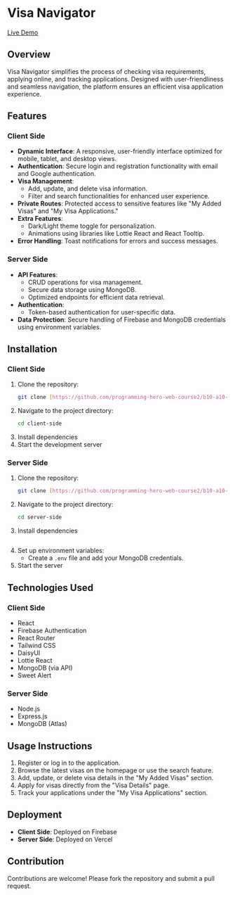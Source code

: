 # Visa Navigator

[Live Demo](https://b10a10-83ee8.web.app/)

## Overview

Visa Navigator simplifies the process of checking visa requirements, applying online, and tracking applications. Designed with user-friendliness and seamless navigation, the platform ensures an efficient visa application experience.

## Features

### Client Side
- **Dynamic Interface**: A responsive, user-friendly interface optimized for mobile, tablet, and desktop views.
- **Authentication**: Secure login and registration functionality with email and Google authentication.
- **Visa Management**:
  - Add, update, and delete visa information.
  - Filter and search functionalities for enhanced user experience.
- **Private Routes**: Protected access to sensitive features like "My Added Visas" and "My Visa Applications."
- **Extra Features**:
  - Dark/Light theme toggle for personalization.
  - Animations using libraries like Lottie React and React Tooltip.
- **Error Handling**: Toast notifications for errors and success messages.

### Server Side
- **API Features**:
  - CRUD operations for visa management.
  - Secure data storage using MongoDB.
  - Optimized endpoints for efficient data retrieval.
- **Authentication**:
  - Token-based authentication for user-specific data.
- **Data Protection**: Secure handling of Firebase and MongoDB credentials using environment variables.

## Installation

### Client Side
1. Clone the repository:
   ```bash
   git clone [https://github.com/programming-hero-web-course2/b10-a10-client-side-jubayer98.git](https://github.com/jubayer98/ReactJS-MongoDB-Firebase-Basic.git)
   ```
2. Navigate to the project directory:
   ```bash
   cd client-side
   ```
3. Install dependencies
4. Start the development server


### Server Side
1. Clone the repository:
   ```bash
   git clone [https://github.com/programming-hero-web-course2/b10-a10-server-side-jubayer98.git](https://github.com/jubayer98/ReactJS-MongoDB-Firebase-Basic.git)
   ```
2. Navigate to the project directory:
   ```bash
   cd server-side
   ```
3. Install dependencies
   ```
4. Set up environment variables:
   - Create a `.env` file and add your MongoDB credentials.
5. Start the server

## Technologies Used

### Client Side
- React
- Firebase Authentication
- React Router
- Tailwind CSS
- DaisyUI
- Lottie React
- MongoDB (via API)
- Sweet Alert

### Server Side
- Node.js
- Express.js
- MongoDB (Atlas)

## Usage Instructions
1. Register or log in to the application.
2. Browse the latest visas on the homepage or use the search feature.
3. Add, update, or delete visa details in the "My Added Visas" section.
4. Apply for visas directly from the "Visa Details" page.
5. Track your applications under the "My Visa Applications" section.

## Deployment
- **Client Side**: Deployed on Firebase
- **Server Side**: Deployed on Vercel

## Contribution
Contributions are welcome! Please fork the repository and submit a pull request.
